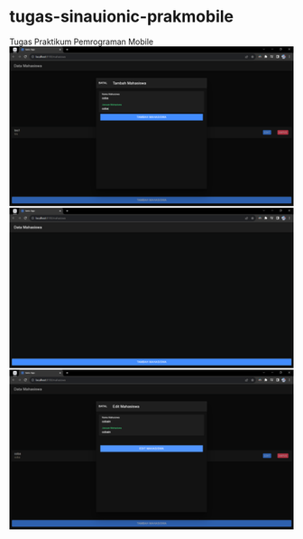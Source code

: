 # tugas-sinauionic-prakmobile
Tugas Praktikum Pemrograman Mobile
![alt text](https://github.com/sulaimanalamsyah/tugas-sinauionic-prakmobile/blob/master/tambahmahasiswa.png?raw=true)
![alt text](https://github.com/sulaimanalamsyah/tugas-sinauionic-prakmobile/blob/master/hapusmahasiswa.png?raw=true)
![alt text](https://github.com/sulaimanalamsyah/tugas-sinauionic-prakmobile/blob/master/editmahasiswa.png?raw=true)
